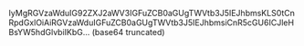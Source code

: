 IyMgRGVzaWduIG92ZXJ2aWV3IGFuZCB0aGUgTWVtb3J5IEJhbmsKLS0tCnRpdGxlOiAiRGVzaWduIGFuZCB0aGUgTWVtb3J5IEJhbmsiCnR5cGU6ICJleHBsYW5hdGlvbiIKbG... (base64 truncated)